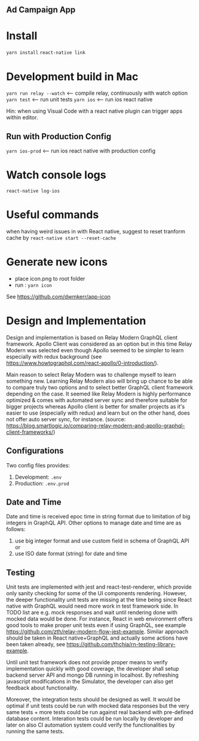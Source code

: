 
## Ad Campaign App

# Install

`yarn install`
`react-native link`

# Development build in Mac

`yarn run relay --watch`  <-- compile relay, continuously with watch option
`yarn test`               <-- run unit tests
`yarn ios`                <-- run ios react native

Hin: when using Visual Code with a react native plugin can trigger apps within editor.

## Run with Production Config
`yarn ios-prod`           <-- run ios react native with production config

# Watch console logs

`react-native log-ios`

# Useful commands

when having weird issues in with React native, suggest to reset tranform cache by
`react-native start --reset-cache`

# Generate new icons

 - place icon.png to root folder
 - run : `yarn icon`

 See https://github.com/dwmkerr/app-icon

 # Design and Implementation

 Design and implementation is based on Relay Modern GraphQL client framework. Apollo Client was considered as an option but in this time Relay Modern was selected even though Apollo seemed to be simpler to learn especially with redux background (see https://www.howtographql.com/react-apollo/0-introduction/). 

 Main reason to select Relay Modern was to challenge myself to learn something new. Learning Relay Modern also will bring up chance to be able to compare truly two options and to select better GraphQL client framework depending on the case. It seemed like Relay Modern is highly performance optimized & comes with automated server sync and therefore suitable for bigger projects whereas Apollo client is better for smaller projects as it's easier to use (especially with redux) and learn but on the other hand, does not offer auto server sync, for instance. (source: https://blog.smartlogic.io/comparing-relay-modern-and-apollo-graphql-client-frameworks/)

 ## Configurations

 Two config files provides:
 1. Development: `.env`
 2. Production: `.env.prod`

## Date and Time

Date and time is received epoc time in string format due to limitation of big integers in GraphQL API.
Other options to manage date and time are as follows:
1. use big integer format and use custom field in schema of GraphQL API or
2. use ISO date format (string) for date and time

## Testing

Unit tests are implemented with jest and react-test-renderer, which provide only sanity checking for some of the UI components rendering. However, the deeper functionality unit tests are missing at the time being since React native with GraphQL would need more work in test framework side. In TODO list are e.g. mock responses and wait until rendering done with mocked data would be done. For instance, React in web environment offers good tools to make proper unit tests even if using GraphQL, see example https://github.com/zth/relay-modern-flow-jest-example. Similar approach should be taken in React native+GraphQL and actually some actions have been taken already, see https://github.com/thchia/rn-testing-library-example.

Until unit test framework does not provide proper means to verify implementation quickly with good coverage, the developer shall setup backend server API and mongo DB running in localhost. By refreshing javascript modifications in the Simulator, the developer can also get feedback about functionality.

Moreover, the integration tests should be designed as well. It would be optimal if unit tests could be run with mocked data responses but the very same tests + more tests could be run against real backend with pre-defined database content. Interation tests could be run locally by developer and later on also CI automation system could verify the functionalities by running the same tests.
